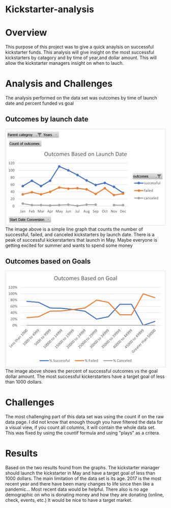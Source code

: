 # Kickstarter-analysis
# Overview 
This purpose of this project was to give a quick anaylsis on successful kickstarter funds. This analysis will give insight on the most successful kickstarters by catagory and by time of year,and dollar amount. This will allow the kickstarter managers insight on when to lauch. 
# Analysis and Challenges 
The analysis performed on the data set was outcomes by time of launch date and percent funded vs goal 
## Outcomes by launch date
![Outcome by Launch Date](https://github.com/mccoycory/Kickstarter/blob/main/Resources/Outcomes%20Based%20on%20Launch.png)
The image above is a simple line graph that counts the number of successful, failed, and canceled kickstarters by launch date. There is a peak of successful kickerstarters that launch in May. Maybe everyone is getting excited for summer and wants to spend some money
## Outcomes based on Goals 
![Outcomes based on Goals](https://github.com/mccoycory/Kickstarter/blob/main/Resources/Outcomes%20based%20on%20goal.png)
The image above shows the percent of successful outcomes vs the goal dollar amount. The most successful kickerstarters have a target goal of less than 1000 dollars.
# Challenges 
The most challenging part of this data set was using the count if on the raw data page. I did not know that enough though you have filtered the data for a visual view, if you count all columns, it will contain the whole data set. This was fixed by using the countif formula and using "plays" as a critera. 
# Results 
Based on the two results found from the graphs. The kickstarter manager should launch the kickstarter in May and have a target goal of less than 1000 dollars. The main limitation of the data set is its age. 2017 is the most recent year and there have been many changes to life since then like a pandemic... Most recent data would be helpful. There also is no age demographic on who is donating money and how they are donating (online, check, events, etc.) It would be nice to have a target market. 
